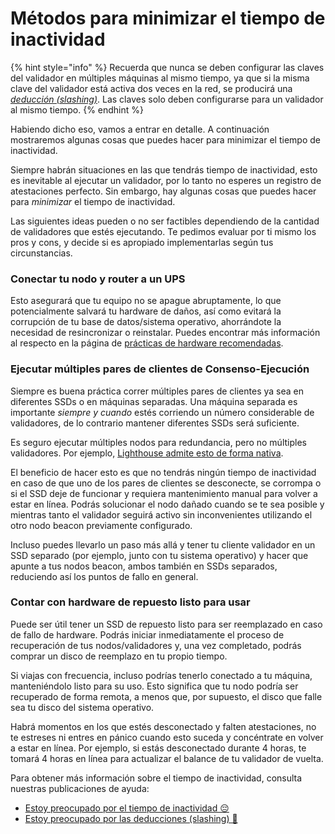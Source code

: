 # Métodos para minimizar el tiempo de inactividad

{% hint style="info" %}
Recuerda que nunca se deben configurar las claves del validador en múltiples máquinas al mismo tiempo, ya que si la misma clave del validador está activa dos veces en la red, se producirá una [_deducción (slashing)_](../staking-glossary.md#slashable-offenses). Las claves solo deben configurarse para un validador al mismo tiempo.
{% endhint %}

Habiendo dicho eso, vamos a entrar en detalle. A continuación mostraremos algunas cosas que puedes hacer para minimizar el tiempo de inactividad.

Siempre habrán situaciones en las que tendrás tiempo de inactividad, esto es inevitable al ejecutar un validador, por lo tanto no esperes un registro de atestaciones perfecto. Sin embargo, hay algunas cosas que puedes hacer para _minimizar_ el tiempo de inactividad.

Las siguientes ideas pueden o no ser factibles dependiendo de la cantidad de validadores que estés ejecutando. Te pedimos evaluar por ti mismo los pros y cons, y decide si es apropiado implementarlas según tus circunstancias.

### Conectar tu nodo y router a un UPS

Esto asegurará que tu equipo no se apague abruptamente, lo que potencialmente salvará tu hardware de daños, así como evitará la corrupción de tu base de datos/sistema operativo, ahorrándote la necesidad de resincronizar o reinstalar. Puedes encontrar más información al respecto en la página de [prácticas de hardware recomendadas](../hardware/hardware-best-practices.md).

### Ejecutar múltiples pares de clientes de Consenso-Ejecución

Siempre es buena práctica correr múltiples pares de clientes ya sea en diferentes SSDs o en máquinas separadas. Una máquina separada es importante _siempre y cuando_ estés corriendo un número considerable de validadores, de lo contrario mantener diferentes SSDs será suficiente.

Es seguro ejecutar múltiples nodos para redundancia, pero no múltiples validadores. Por ejemplo, [Lighthouse admite esto de forma nativa](https://lighthouse-book.sigmaprime.io/redundancy.html).

El beneficio de hacer esto es que no tendrás ningún tiempo de inactividad en caso de que uno de los pares de clientes se desconecte, se corrompa o si el SSD deje de funcionar y requiera mantenimiento manual para volver a estar en línea. Podrás solucionar el nodo dañado cuando se te sea posible y mientras tanto el validador seguirá activo sin inconvenientes utilizando el otro nodo beacon previamente configurado.

Incluso puedes llevarlo un paso más allá y tener tu cliente validador en un SSD separado (por ejemplo, junto con tu sistema operativo) y hacer que apunte a tus nodos beacon, ambos también en SSDs separados, reduciendo así los puntos de fallo en general.

### Contar con hardware de repuesto listo para usar

Puede ser útil tener un SSD de repuesto listo para ser reemplazado en caso de fallo de hardware. Podrás iniciar inmediatamente el proceso de recuperación de tus nodos/validadores y, una vez completado, podrás comprar un disco de reemplazo en tu propio tiempo.

Si viajas con frecuencia, incluso podrías tenerlo conectado a tu máquina, manteniéndolo listo para su uso. Esto significa que tu nodo podría ser recuperado de forma remota, a menos que, por supuesto, el disco que falle sea tu disco del sistema operativo.

Habrá momentos en los que estés desconectado y falten atestaciones, no te estreses ni entres en pánico cuando esto suceda y concéntrate en volver a estar en línea. Por ejemplo, si estás desconectado durante 4 horas, te tomará 4 horas en línea para actualizar el balance de tu validador de vuelta.

Para obtener más información sobre el tiempo de inactividad, consulta nuestras publicaciones de ayuda:

* [Estoy preocupado por el tiempo de inactividad 😔](../help/downtime-explained.md)
* [Estoy preocupado por las deducciones (slashing) 🔪](../help/slashing-explained.md)
